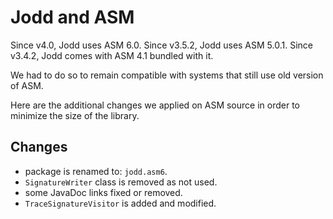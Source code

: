 Jodd and ASM
============

Since v4.0, Jodd uses ASM 6.0.
Since v3.5.2, Jodd uses ASM 5.0.1.
Since v3.4.2, Jodd comes with ASM 4.1 bundled with it.

We had to do so to remain compatible with systems that still use
old version of ASM.

Here are the additional changes we applied on ASM source
in order to minimize the size of the library.

Changes
-------

+ package is renamed to: `jodd.asm6`.
+ `SignatureWriter` class is removed as not used.
+ some JavaDoc links fixed or removed.
+ `TraceSignatureVisitor` is added and modified. 